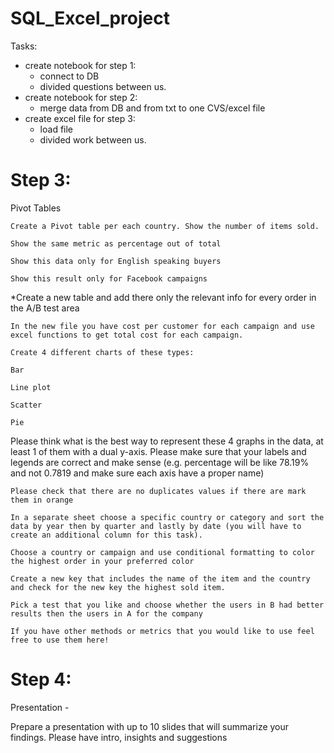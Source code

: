 # SQL_Excel_project

Tasks:
* create notebook for step 1:
    * connect to DB
    * divided questions between us.
* create notebook for step 2:
    * merge data from DB and from txt to one CVS/excel file
* create excel file for step 3:
    * load file
    * divided work between us.

# Step 3:

Pivot Tables

    Create a Pivot table per each country. Show the number of items sold.

    Show the same metric as percentage out of total

    Show this data only for English speaking buyers

    Show this result only for Facebook campaigns

*Create a new table and add there only the relevant info for every order in the A/B test area

    In the new file you have cost per customer for each campaign and use excel functions to get total cost for each campaign.

    Create 4 different charts of these types:

    Bar

    Line plot

    Scatter

    Pie

Please think what is the best way to represent these 4 graphs in the data, at least 1 of them with a dual y-axis. Please make sure that your labels and legends are correct and make sense (e.g. percentage will be like 78.19% and not 0.7819 and make sure each axis have a proper name)  

    Please check that there are no duplicates values if there are mark them in orange

    In a separate sheet choose a specific country or category and sort the data by year then by quarter and lastly by date (you will have to create an additional column for this task).

    Choose a country or campaign and use conditional formatting to color the highest order in your preferred color

    Create a new key that includes the name of the item and the country and check for the new key the highest sold item.

    Pick a test that you like and choose whether the users in B had better results then the users in A for the company

    If you have other methods or metrics that you would like to use feel free to use them here!


# Step 4:

Presentation - 

Prepare a presentation with up to 10 slides that will summarize your findings. Please have intro, insights and suggestions